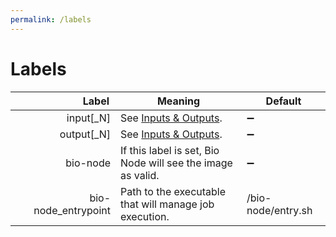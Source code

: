 ```yaml
---
permalink: /labels
---
```


# Labels

| <div style="width:150px">Label</div> | Meaning                                                     | Default            |
| -----------------------------------: | ----------------------------------------------------------- | ------------------ |
|                            input[_N] | See [Inputs & Outputs](/docs/inputs_outputs).               | :heavy_minus_sign: |
|                           output[_N] | See [Inputs & Outputs](/docs/inputs_outputs).               | :heavy_minus_sign: |
|                             bio-node | If this label is set, Bio Node will see the image as valid. | :heavy_minus_sign: |
|                  bio-node_entrypoint | Path to the executable that will manage job execution.      | /bio-node/entry.sh |

